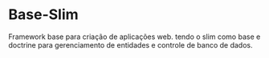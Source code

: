 # Base-Slim
Framework base para criação de aplicações web. tendo o slim como base e doctrine para gerenciamento de entidades e controle de banco de dados.
